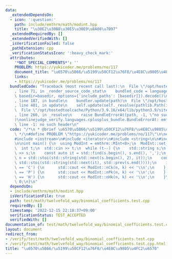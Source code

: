 ```yaml
---
data:
  _extendedDependsOn:
  - icon: ':question:'
    path: include/emthrm/math/modint.hpp
    title: "\u30E2\u30B8\u30E5\u30E9\u8A08\u7B97"
  _extendedRequiredBy: []
  _extendedVerifiedWith: []
  _isVerificationFailed: false
  _pathExtension: cpp
  _verificationStatusIcon: ':heavy_check_mark:'
  attributes:
    '*NOT_SPECIAL_COMMENTS*': ''
    PROBLEM: https://yukicoder.me/problems/no/117
    document_title: "\u6570\u5B66/\u5199\u50CF12\u76F8/\u4E8C\u9805\u4FC2\u6570"
    links:
    - https://yukicoder.me/problems/no/117
  bundledCode: "Traceback (most recent call last):\n  File \"/opt/hostedtoolcache/Python/3.9.16/x64/lib/python3.9/site-packages/onlinejudge_verify/documentation/build.py\"\
    , line 71, in _render_source_code_stat\n    bundled_code = language.bundle(stat.path,\
    \ basedir=basedir, options={'include_paths': [basedir]}).decode()\n  File \"/opt/hostedtoolcache/Python/3.9.16/x64/lib/python3.9/site-packages/onlinejudge_verify/languages/cplusplus.py\"\
    , line 187, in bundle\n    bundler.update(path)\n  File \"/opt/hostedtoolcache/Python/3.9.16/x64/lib/python3.9/site-packages/onlinejudge_verify/languages/cplusplus_bundle.py\"\
    , line 401, in update\n    self.update(self._resolve(pathlib.Path(included), included_from=path))\n\
    \  File \"/opt/hostedtoolcache/Python/3.9.16/x64/lib/python3.9/site-packages/onlinejudge_verify/languages/cplusplus_bundle.py\"\
    , line 260, in _resolve\n    raise BundleErrorAt(path, -1, \"no such header\"\
    )\nonlinejudge_verify.languages.cplusplus_bundle.BundleErrorAt: emthrm/math/modint.hpp:\
    \ line -1: no such header\n"
  code: "/*\n * @brief \u6570\u5B66/\u5199\u50CF12\u76F8/\u4E8C\u9805\u4FC2\u6570\n\
    \ */\n#define PROBLEM \"https://yukicoder.me/problems/no/117\"\n\n#include <algorithm>\n\
    #include <iostream>\n#include <iterator>\n#include <string>\n\n#include \"emthrm/math/modint.hpp\"\
    \n\nint main() {\n  using ModInt = emthrm::MInt<0>;\n  ModInt::set_mod(1000000007);\n\
    \  int t;\n  std::cin >> t;\n  while (t--) {\n    std::string s;\n    std::cin\
    \ >> s;\n    const auto it = std::find(s.begin(), s.end(), ',');\n    const int\
    \ n = std::stoi(std::string(std::next(s.begin(), 2), it));\n    const int k =\
    \ std::stoi(std::string(std::next(it), std::prev(s.end())));\n    if (s.front()\
    \ == 'C') {\n      std::cout << ModInt::nCk(n, k) << '\\n';\n    } else if (s.front()\
    \ == 'P') {\n      std::cout << ModInt::nPk(n, k) << '\\n';\n    } else if (s.front()\
    \ == 'H') {\n      std::cout << ModInt::nHk(n, k) << '\\n';\n    }\n  }\n  return\
    \ 0;\n}\n"
  dependsOn:
  - include/emthrm/math/modint.hpp
  isVerificationFile: true
  path: test/math/twelvefold_way/binomial_coefficients.test.cpp
  requiredBy: []
  timestamp: '2022-12-15 22:18:37+09:00'
  verificationStatus: TEST_ACCEPTED
  verifiedWith: []
documentation_of: test/math/twelvefold_way/binomial_coefficients.test.cpp
layout: document
redirect_from:
- /verify/test/math/twelvefold_way/binomial_coefficients.test.cpp
- /verify/test/math/twelvefold_way/binomial_coefficients.test.cpp.html
title: "\u6570\u5B66/\u5199\u50CF12\u76F8/\u4E8C\u9805\u4FC2\u6570"
---
```

